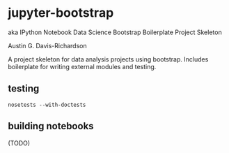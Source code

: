 # jupyter-bootstrap

aka IPython Notebook Data Science Bootstrap Boilerplate Project Skeleton

Austin G. Davis-Richardson

A project skeleton for data analysis projects using bootstrap. Includes
boilerplate for writing external modules and testing.

## testing

`nosetests --with-doctests`

## building notebooks

(TODO)
